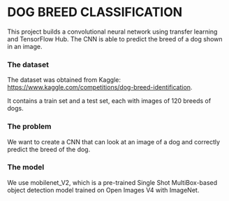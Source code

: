 # **DOG BREED CLASSIFICATION**
This project builds a convolutional neural network using transfer learning and TensorFlow Hub. The CNN is able to predict the breed of a dog shown in an image. 


### **The dataset**

The dataset was obtained from Kaggle: https://www.kaggle.com/competitions/dog-breed-identification.

It contains a train set and a test set, each with images of 120 breeds of dogs.

### **The problem**

We want to create a CNN that can look at an image of a dog and correctly predict the breed of the dog. 

### **The model**

We use mobilenet_V2, which is a pre-trained Single Shot MultiBox-based object detection model trained on Open Images V4 with ImageNet.
